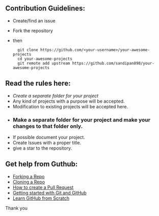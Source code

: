## Contribution Guidelines:
- Create/find an issue
- Fork the repository
- then 

        git clone https://github.com/<your-username>/your-awesome-projects
        cd your-awesome-projects
        git remote add upstream https://github.com/sandipan898/your-awesome-projects

## Read the rules here:

- *Create a separate folder for your project*
- Any kind of projects with a purpose will be accepted.
- Modification to existing projects will be accepted here.
- ### Make a separate folder for your project and make your changes to that folder only.
- If possible document your project.
- Create Issues with a proper title. 
- give a star to the repository.

## Get help from Guthub:

- [Forking a Repo](https://help.github.com/en/github/getting-started-with-github/fork-a-repo)
- [Cloning a Repo](https://help.github.com/en/desktop/contributing-to-projects/creating-an-issue-or-pull-request)
- [How to create a Pull Request](https://opensource.com/article/19/7/create-pull-request-github)
- [Getting started with Git and GitHub](https://towardsdatascience.com/getting-started-with-git-and-github-6fcd0f2d4ac6)
- [Learn GitHub from Scratch](https://lab.github.com/githubtraining/introduction-to-github)

Thank you
